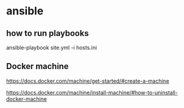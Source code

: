 # ansible

## how to run playbooks
ansible-playbook site.yml -i hosts.ini

## Docker machine

https://docs.docker.com/machine/get-started/#create-a-machine

https://docs.docker.com/machine/install-machine/#how-to-uninstall-docker-machine
